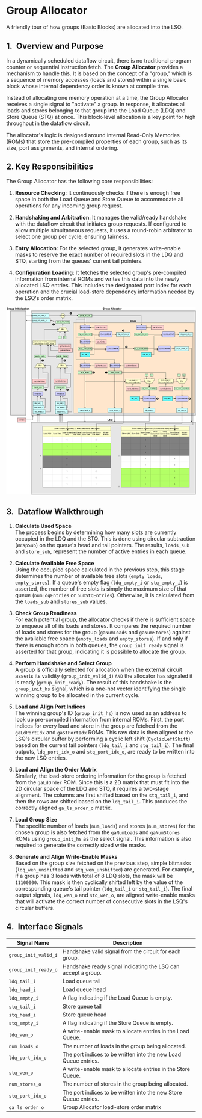 # Group Allocator

A friendly tour of how groups (Basic Blocks) are allocated into the LSQ.



## 1. Overview and Purpose
In a dynamically scheduled dataflow circuit, there is no traditional program counter or sequential instruction fetch. The **Group Allocator** provides a mechanism to handle this. It is based on the concept of a "group," which is a sequence of memory accesses (loads and stores) within a single basic block whose internal dependency order is known at compile time.  

Instead of allocating one memory operation at a time, the Group Allocator receives a single signal to "activate" a group. In response, it allocates all loads and stores belonging to that group into the Load Queue (LDQ) and Store Queue (STQ) at once. This block-level allocation is a key point for high throughput in the dataflow circuit.  

The allocator's logic is designed around internal Read-Only Memories (ROMs) that store the pre-compiled properties of each group, such as its size, port assignments, and internal ordering.

## 2. Key Responsibilities
The Group Allocator has the following core responsibilities:

1. **Resource Checking**: It continuously checks if there is enough free space in both the Load Queue and Store Queue to accommodate all operations for any incoming group request.

2. **Handshaking and Arbitration**: It manages the valid/ready handshake with the dataflow circuit that initiates group requests. If configured to allow multiple simultaneous requests, it uses a round-robin arbitrator to select one group per cycle, ensuring fairness.

3. **Entry Allocation**: For the selected group, it generates write-enable masks to reserve the exact number of required slots in the LDQ and STQ, starting from the queues' current tail pointers.

4. **Configuration Loading**: It fetches the selected group's pre-compiled information from internal ROMs and writes this data into the newly allocated LSQ entries. This includes the designated port index for each operation and the crucial load-store dependency information needed by the LSQ's order matrix.



![Group Allocator](./figs/group_allocator_v2.png)



## 3. Dataflow Walkthrough

1. **Calculate Used Space**  
The process begins by determining how many slots are currently occupied in the LDQ and the STQ. This is done using circular subtraction (`WrapSub`) on the queue's head and tail pointers. The results, `loads_sub` and `store_sub`, represent the number of active entries in each queue.  


2. **Calculate Available Free Space**  
Using the occupied space calculated in the previous step, this stage determines the number of available free slots (`empty_loads`, `empty_stores`). If a queue's empty flag (`ldq_empty_i` or `stq_empty_i`) is asserted, the number of free slots is simply the maximum size of that queue (`numLdqEntries` or `numStqEntries`). Otherwise, it is calculated from the `loads_sub` and `stores_sub` values.


3. **Check Group Readiness**  
For each potential group, the allocator checks if there is sufficient space to enqueue all of its loads and stores. It compares the required number of loads and stores for the group (`gaNumLoads` and `gaNumStores`) against the available free space (`empty_loads` and `empty_stores`). If and only if there is enough room in both queues, the `group_init_ready` signal is asserted for that group, indicating it is possible to allocate the group.


4. **Perform Handshake and Select Group**  
A group is officially selected for allocation when the external circuit asserts its validity (`group_init_valid_i`) `AND` the allocator has signaled it is ready (`group_init_ready`). The result of this handshake is the `group_init_hs` signal, which is a one-hot vector identifying the single winning group to be allocated in the current cycle.


5. **Load and Align Port Indices**  
The winning group's ID (`group_init_hs`) is now used as an address to look up pre-compiled information from internal ROMs. First, the port indices for every load and store in the group are fetched from the `gaLdPortIdx` and `gaStPortIdx` ROMs. This raw data is then aligned to the LSQ's circular buffer by performing a cyclic left shift (`CyclicLeftShift`) based on the current tail pointers (`ldq_tail_i` and `stq_tail_i`). The final outputs, `ldq_port_idx_o` and `stq_port_idx_o`, are ready to be written into the new LSQ entries.


6. **Load and Align the Order Matrix**  
Similarly, the load-store ordering information for the group is fetched from the `gaLdOrder` ROM. Since this is a 2D matrix that must fit into the 2D circular space of the LDQ and STQ, it requires a two-stage alignment. The columns are first shifted based on the `stq_tail_i`, and then the rows are shifted based on the `ldq_tail_i`. This produces the correctly aligned `ga_ls_order_o` matrix.

7. **Load Group Size**  
The specific number of loads (`num_loads`) and stores (`num_stores`) for the chosen group is also fetched from the `gaNumLoads` and `gaNumStores` ROMs using `group_init_hs` as the select signal. This information is also required to generate the correctly sized write masks.

8. **Generate and Align Write-Enable Masks**  
Based on the group size fetched on the previous step, simple bitmasks (`ldq_wen_unshifted` and `stq_wen_unshifted`) are generated. For example, if a group has 3 loads with total of 8 LDQ slots, the mask will be `11100000`. This mask is then cyclically shifted left by the value of the corresponding queue's tail pointer (`ldq_tail_i` or `stq_tail_i`). The final output signals, `ldq_wen_o` and `stq_wen_o`, are aligned write-enable masks that will activate the correct number of consecutive slots in the LSQ's circular buffers.

## 4. Interface Signals

| Signal Name         | Description     |
| ------------------- | --------------- |
| `group_init_valid_i`| Handshake valid signal from the circuit for each group. |
| `group_init_ready_o`| Handshake ready signal indicating the LSQ can accept a group. |
| `ldq_tail_i`        | Load queue tail |
| `ldq_head_i`        | Load queue head |
| `ldq_empty_i`       | A flag indicating if the Load Queue is empty.|
| `stq_tail_i`        | Store queue tail|
| `stq_head_i`        | Store queue head|
| `stq_empty_i`       | A flag indicating if the Store Queue is empty.|
| `ldq_wen_o`         | A write-enable mask to allocate entries in the Load Queue.|
| `num_loads_o`       | The number of loads in the group being allocated. |
| `ldq_port_idx_o`    | The port indices to be written into the new Load Queue entries. |
| `stq_wen_o`         | A write-enable mask to allocate entries in the Store Queue. |
| `num_stores_o`      | The number of stores in the group being allocated.|
| `stq_port_idx_o`    | The port indices to be written into the new Store Queue entries. |
| `ga_ls_order_o`     | Group Allocator load-store order matrix |